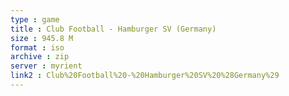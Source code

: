 ```yaml
---
type : game
title : Club Football - Hamburger SV (Germany)
size : 945.8 M
format : iso
archive : zip
server : myrient
link2 : Club%20Football%20-%20Hamburger%20SV%20%28Germany%29
---
```

